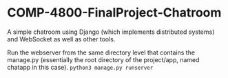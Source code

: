 # COMP-4800-FinalProject-Chatroom
A simple chatroom using Django (which implements distributed systems) and WebSocket as well as other tools. 

Run the webserver from the same directory level that contains the manage.py (essentially the root directory of the project/app, named chatapp in this case).
`python3 manage.py runserver` 
